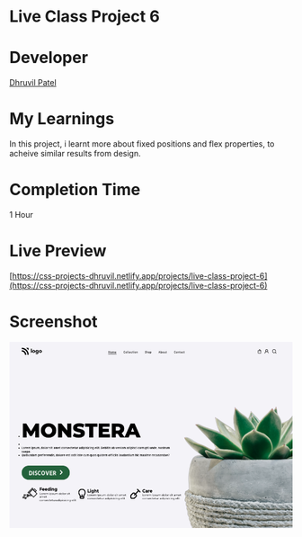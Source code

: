 # Live Class Project 6

# Developer
[Dhruvil Patel](https://github.com/dhruvilxcode)

# My Learnings
In this project, i learnt more about fixed positions and flex properties, to acheive similar results from design.

# Completion Time
1 Hour

# Live Preview
[https://css-projects-dhruvil.netlify.app/projects/live-class-project-6](https://css-projects-dhruvil.netlify.app/projects/live-class-project-6)

# Screenshot
![image](./result6.png)